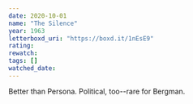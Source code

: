 ```yaml
---
date: 2020-10-01
name: "The Silence"
year: 1963
letterboxd_uri: "https://boxd.it/1nEsE9"
rating: 
rewatch: 
tags: []
watched_date: 
---
```


Better than Persona. Political, too--rare for Bergman.

